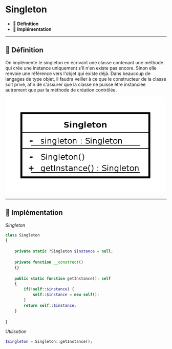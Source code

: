 # Singleton

*  🔖 **Définition**
*  🔖 **Implémentation**

___

## 📑 Définition

On implémente le singleton en écrivant une classe contenant une méthode qui crée une instance uniquement s'il n'en existe pas encore. Sinon elle renvoie une référence vers l'objet qui existe déjà. Dans beaucoup de langages de type objet, il faudra veiller à ce que le constructeur de la classe soit privé, afin de s'assurer que la classe ne puisse être instanciée autrement que par la méthode de création contrôlée.

![image](https://raw.githubusercontent.com/seeren-training/Design-Pattern/master/wiki/resources/singleton.png)

___

## 📑 Implémentation

*Singleton*

```php
class Singleton
{

    private static ?Singleton $instance = null;
    
    private function __construct()
    {}
    
    public static function getInstance(): self
    {
        if(!self::$instance) {
            self::$instance = new self();
        }
        return self::$instance;
    }

}
```

*Utilisation*

```php
$singleton = Singleton::getInstance();
```